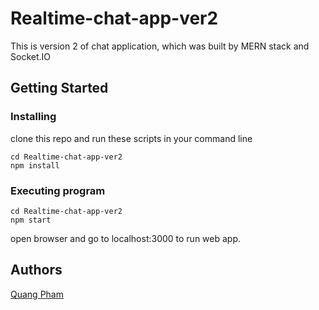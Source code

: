 # Realtime-chat-app-ver2
This is version 2 of chat application, which was built by MERN stack and Socket.IO

## Getting Started 

### Installing
 clone this repo and run these scripts in your command line
```
cd Realtime-chat-app-ver2
npm install 
```
### Executing program 
```
cd Realtime-chat-app-ver2
npm start
```
open browser and go to localhost:3000 to run web app.

## Authors

[Quang Pham](https://github.com/quangpham919)
